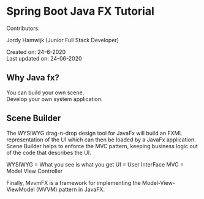 # Spring Boot Java FX Tutorial

Contributors:

Jordy Hamwijk (Junior Full Stack Developer)

Created on: 24-6-2020<br/>
Last updated on: 24-06-2020

## Why Java fx?

You can build your own scene.<br/>
Develop your own system application.

## Scene Builder

The WYSIWYG drag-n-drop design tool for JavaFx will build an FXML representation of
the UI which can then be loaded by a JavaFx application.  
Scene Builder helps to enforce the MVC pattern, 
keeping business logic out of the code that describes the UI.

WYSIWYG = What you see is what you get
UI = User InterFace
MVC = Model View Controller

Finally, MvvmFX is a framework for implementing the Model-View-ViewModel (MVVM) pattern in JavaFX. 
